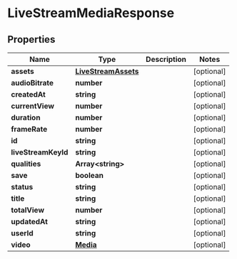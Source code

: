 
# LiveStreamMediaResponse

## Properties

Name | Type | Description | Notes
------------ | ------------- | ------------- | -------------
**assets** | [**LiveStreamAssets**](LiveStreamAssets.md) |  |  [optional]
**audioBitrate** | **number** |  |  [optional]
**createdAt** | **string** |  |  [optional]
**currentView** | **number** |  |  [optional]
**duration** | **number** |  |  [optional]
**frameRate** | **number** |  |  [optional]
**id** | **string** |  |  [optional]
**liveStreamKeyId** | **string** |  |  [optional]
**qualities** | **Array&lt;string&gt;** |  |  [optional]
**save** | **boolean** |  |  [optional]
**status** | **string** |  |  [optional]
**title** | **string** |  |  [optional]
**totalView** | **number** |  |  [optional]
**updatedAt** | **string** |  |  [optional]
**userId** | **string** |  |  [optional]
**video** | [**Media**](Media.md) |  |  [optional]



